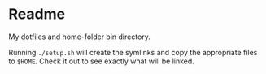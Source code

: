 # Readme

My dotfiles and home-folder bin directory.

Running `./setup.sh` will create the symlinks and copy the appropriate files to `$HOME`. Check it out to see exactly what will be linked.
